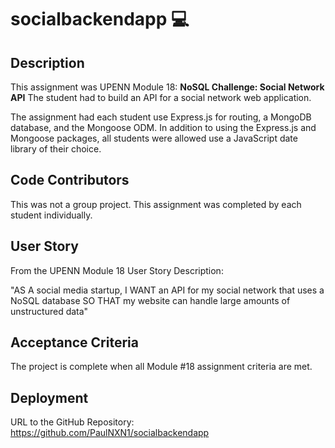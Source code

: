 # socialbackendapp 💻


## Description
This assignment was UPENN Module 18: **NoSQL Challenge: Social Network API**
The student had to build an API for a social network web application.  

 The assignment had each student use Express.js for routing, a MongoDB database, and the Mongoose ODM. In addition to using the Express.js and Mongoose packages, all students were allowed use a JavaScript date library of their choice.  


## Code Contributors
This was not a group project.  This assignment was completed by each student individually.  



## User Story
From the UPENN Module 18 User Story Description:

"AS A social media startup,
I WANT an API for my social network that uses a NoSQL database
SO THAT my website can handle large amounts of unstructured data"


## Acceptance Criteria
The project is complete when all Module #18 assignment criteria are met.


## Deployment 
URL to the GitHub Repository:  https://github.com/PaulNXN1/socialbackendapp